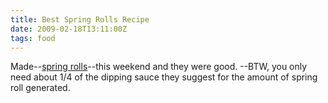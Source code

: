 ```yaml
---
title: Best Spring Rolls Recipe
date: 2009-02-18T13:11:00Z
tags: food
---
```

Made--[spring rolls][1]--this weekend and they were good. --BTW, you only need about 1/4 of the dipping sauce they suggest for the amount of spring roll generated.

 [1]: http://www.foodnetwork.com/recipes/saras-secrets/shrimp-spring-rolls-with-peanut-dipping-sauce-recipe/index.html "spring rolls"
